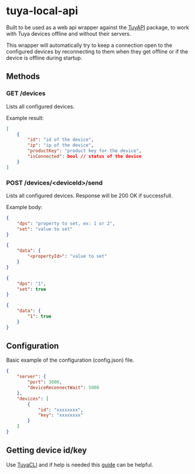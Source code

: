 # tuya-local-api

Built to be used as a web api wrapper against the [TuyAPI](https://github.com/codetheweb/tuyapi) package, to work with Tuya devices offline and without their servers.

This wrapper will automatically try to keep a connection open to the configured devices by reconnecting to them when they get offline or if the device is offline during startup.

## Methods

### GET /devices

Lists all configured devices.

Example result:

``` json
[
    {
        "id": "id of the device",
        "ip": "ip of the device",
        "productKey": "product key for the device",
        "isConnected": bool // status of the device
    }
]
```

### POST /devices/&lt;deviceId&gt;/send

Lists all configured devices.
Response will be 200 OK if successfull.

Example body:

``` json
{
    "dps": "property to set, ex: 1 or 2",
    "set": "value to set"
}

{
    "data": {
        "<propertyId>": "value to set"
    }
}
```

``` json
{
    "dps": "1",
    "set": true
}

{
    "data": {
        "1": true
    }
}
```

## Configuration

Basic example of the configuration (config.json) file.

``` json
{
    "server": {
        "port": 3000,
        "deviceReconnectWait": 5000
    },
    "devices": [
        {
            "id": "xxxxxxxx",
            "key": "xxxxxxxx"
        }
    ]
}
```

## Getting device id/key

Use [TuyaCLI](https://github.com/TuyaAPI/cli) and if help is needed this [guide](https://github.com/codetheweb/tuyapi/blob/master/docs/SETUP.md) can be helpful.
